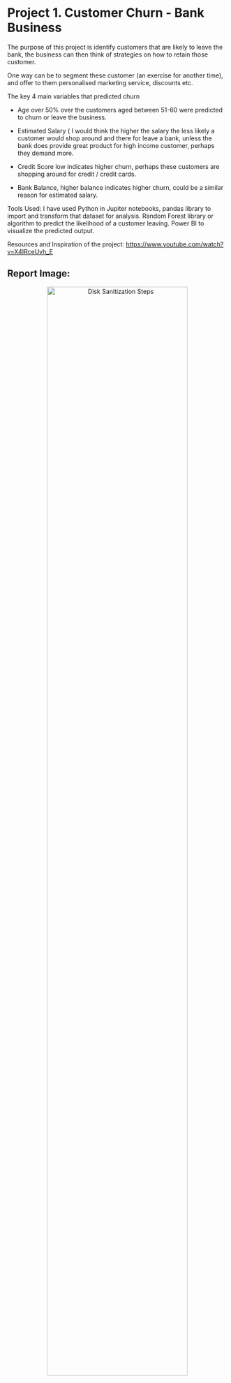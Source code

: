 <h1>Project 1. Customer Churn - Bank Business</h1>
The purpose of this project is identify customers that are likely to leave the bank, the business can then think of strategies on how to retain those customer. 

One way can be to segment these customer (an exercise for another time), and offer to them personalised marketing service, discounts etc. 

The key 4 main variables that predicted churn 

-	Age over 50% over the customers aged between 51-60 were predicted to churn or leave the business.

-	Estimated Salary ( I would think the higher the salary the less likely a customer would shop around and there for leave a bank, unless the bank does provide great product for high income customer, perhaps they demand more.
  
-	Credit Score low indicates higher churn, perhaps these customers are shopping around for credit / credit cards.
  
-	Bank Balance, higher balance indicates higher churn, could be a similar reason for estimated salary.
  
Tools Used:
I have used Python in Jupiter notebooks, pandas library to import and transform that dataset for analysis. Random Forest library or algorithm to predict the likelihood of a customer leaving.
Power BI to visualize the predicted output.

Resources and Inspiration of the project: https://www.youtube.com/watch?v=X4IRceUvh_E
<br />

<h2>Report Image:</h2>
<p align="center">
<img src="https://i.postimg.cc/zXJxp6V6/Customer-Churn.png" height="80%" width="80%" alt="Disk Sanitization Steps"/>
<br />
<br />
